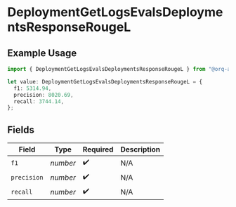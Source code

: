 # DeploymentGetLogsEvalsDeploymentsResponseRougeL

## Example Usage

```typescript
import { DeploymentGetLogsEvalsDeploymentsResponseRougeL } from "@orq-ai/node/models/operations";

let value: DeploymentGetLogsEvalsDeploymentsResponseRougeL = {
  f1: 5314.94,
  precision: 8020.69,
  recall: 3744.14,
};
```

## Fields

| Field              | Type               | Required           | Description        |
| ------------------ | ------------------ | ------------------ | ------------------ |
| `f1`               | *number*           | :heavy_check_mark: | N/A                |
| `precision`        | *number*           | :heavy_check_mark: | N/A                |
| `recall`           | *number*           | :heavy_check_mark: | N/A                |